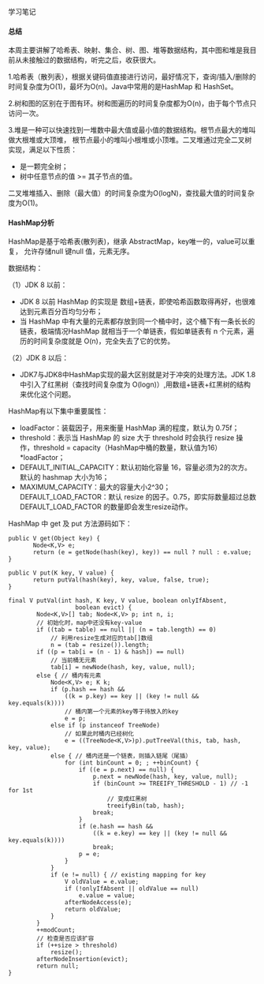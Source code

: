 学习笔记

#### 总结

本周主要讲解了哈希表、映射、集合、树、图、堆等数据结构，其中图和堆是我目前从未接触过的数据结构，听完之后，收获很大。

1.哈希表（散列表），根据关键码值直接进行访问，最好情况下，查询/插入/删除的时间复杂度为O(1)，最坏为O(n)。Java中常用的是HashMap 和 HashSet。

2.树和图的区别在于图有环。树和图遍历的时间复杂度都为O(n)，由于每个节点只访问一次。

3.堆是一种可以快速找到一堆数中最大值或最小值的数据结构。根节点最大的堆叫做大根堆或大顶堆，
根节点最小的堆叫小根堆或小顶堆。二叉堆通过完全二叉树实现，满足以下性质：
* 是一颗完全树；
* 树中任意节点的值 >= 其子节点的值。

二叉堆堆插入、删除（最大值）的时间复杂度为O(logN)，查找最大值的时间复杂度为O(1)。

#### HashMap分析

HashMap是基于哈希表(散列表)，继承 AbstractMap，key唯一的，value可以重复，
允许存储null 键null 值，元素无序。

数据结构：

（1）JDK 8 以前：
* JDK 8 以前 HashMap 的实现是 数组+链表，即使哈希函数取得再好，也很难达到元素百分百均匀分布；
* 当 HashMap 中有大量的元素都存放到同一个桶中时，这个桶下有一条长长的链表，极端情况HashMap 就相当于一个单链表，假如单链表有 n 个元素，遍历的时间复杂度就是 O(n)，完全失去了它的优势。

（2）JDK 8 以后：
* JDK7与JDK8中HashMap实现的最大区别就是对于冲突的处理方法。JDK 1.8 中引入了红黑树（查找时间复杂度为 O(logn)）,用数组+链表+红黑树的结构来优化这个问题。

HashMap有以下集中重要属性：
* loadFactor：装载因子，用来衡量 HashMap 满的程度，默认为 0.75f；
* threshold：表示当 HashMap 的 size 大于 threshold 时会执行 resize 操作，threshold = capacity（HashMap中桶的数量，默认值为16）*loadFactor；
* DEFAULT_INITIAL_CAPACITY：默认初始化容量 16，容量必须为2的次方。默认的 hashmap 大小为16；
* MAXIMUM_CAPACITY：最大的容量大小2^30；
DEFAULT_LOAD_FACTOR：默认 resize 的因子。0.75，即实际数量超过总数 DEFAULT_LOAD_FACTOR 的数量即会发生resize动作。

HashMap 中 get 及 put 方法源码如下：
```
public V get(Object key) {
       Node<K,V> e;
       return (e = getNode(hash(key), key)) == null ? null : e.value;
}

public V put(K key, V value) {
       return putVal(hash(key), key, value, false, true);
}

final V putVal(int hash, K key, V value, boolean onlyIfAbsent,
                   boolean evict) {
        Node<K,V>[] tab; Node<K,V> p; int n, i;
        // 初始化时，map中还没有key-value
        if ((tab = table) == null || (n = tab.length) == 0)
            // 利用resize生成对应的tab[]数组
            n = (tab = resize()).length;
        if ((p = tab[i = (n - 1) & hash]) == null)
            // 当前桶无元素
            tab[i] = newNode(hash, key, value, null);
        else { // 桶内有元素
            Node<K,V> e; K k;
            if (p.hash == hash &&
                ((k = p.key) == key || (key != null && key.equals(k))))
                // 桶内第一个元素的key等于待放入的key
                e = p;
            else if (p instanceof TreeNode)
                // 如果此时桶内已经树化
                e = ((TreeNode<K,V>)p).putTreeVal(this, tab, hash, key, value);
            else { // 桶内还是一个链表，则插入链尾（尾插）
                for (int binCount = 0; ; ++binCount) {
                    if ((e = p.next) == null) {
                        p.next = newNode(hash, key, value, null);
                        if (binCount >= TREEIFY_THRESHOLD - 1) // -1 for 1st
                            // 变成红黑树
                            treeifyBin(tab, hash);
                        break;
                    }
                    if (e.hash == hash &&
                        ((k = e.key) == key || (key != null && key.equals(k))))
                        break;
                    p = e;
                }
            }
            if (e != null) { // existing mapping for key
                V oldValue = e.value;
                if (!onlyIfAbsent || oldValue == null)
                    e.value = value;
                afterNodeAccess(e);
                return oldValue;
            }
        }
        ++modCount;
        // 检查是否应该扩容
        if (++size > threshold)
            resize();
        afterNodeInsertion(evict);
        return null;
}
```

